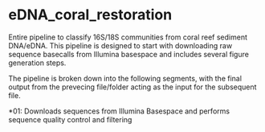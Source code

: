 # eDNA_coral_restoration

Entire pipeline to classify 16S/18S communities from coral reef sediment DNA/eDNA. This pipeline is designed to start with downloading raw sequence basecalls from Illumina basespace and includes several figure generation steps. 

The pipeline is broken down into the following segments, with the final output from the prevecing file/folder acting as the input for the subsequent file.

*01: Downloads sequences from Illumina Basespace and performs sequence quality control and filtering

